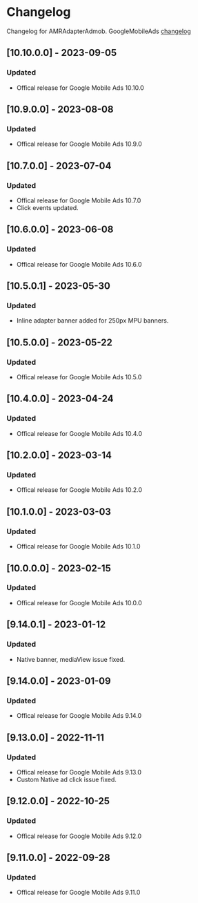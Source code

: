 # Changelog

Changelog for AMRAdapterAdmob. 
GoogleMobileAds [changelog](https://developers.google.com/admob/ios/rel-notes)

## [10.10.0.0] - 2023-09-05
### Updated
- Offical release for Google Mobile Ads 10.10.0

## [10.9.0.0] - 2023-08-08
### Updated
- Offical release for Google Mobile Ads 10.9.0

## [10.7.0.0] - 2023-07-04
### Updated
- Offical release for Google Mobile Ads 10.7.0
- Click events updated.

## [10.6.0.0] - 2023-06-08
### Updated
- Offical release for Google Mobile Ads 10.6.0

## [10.5.0.1] - 2023-05-30
### Updated
- Inline adapter banner added for 250px MPU banners.

## [10.5.0.0] - 2023-05-22
### Updated
- Offical release for Google Mobile Ads 10.5.0

## [10.4.0.0] - 2023-04-24
### Updated
- Offical release for Google Mobile Ads 10.4.0

## [10.2.0.0] - 2023-03-14
### Updated
- Offical release for Google Mobile Ads 10.2.0

## [10.1.0.0] - 2023-03-03
### Updated
- Offical release for Google Mobile Ads 10.1.0

## [10.0.0.0] - 2023-02-15
### Updated
- Offical release for Google Mobile Ads 10.0.0

## [9.14.0.1] - 2023-01-12
### Updated
- Native banner, mediaView issue fixed.

## [9.14.0.0] - 2023-01-09
### Updated
- Offical release for Google Mobile Ads 9.14.0

## [9.13.0.0] - 2022-11-11
### Updated
- Offical release for Google Mobile Ads 9.13.0
- Custom Native ad click issue fixed.

## [9.12.0.0] - 2022-10-25
### Updated
- Offical release for Google Mobile Ads 9.12.0

## [9.11.0.0] - 2022-09-28
### Updated
- Offical release for Google Mobile Ads 9.11.0
